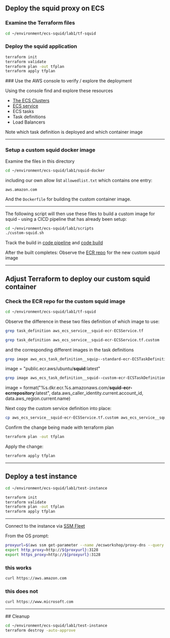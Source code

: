 ## Deploy the squid proxy on ECS


### Examine the Terraform files

```bash
cd ~/environment/ecs-squid/lab1/tf-squid
```

### Deploy the squid application

```bash
terraform init
terraform validate
terraform plan -out tfplan
terraform apply tfplan
```

### Use the AWS console to verify / explore the deployment

Using the console find and explore these resources

* [The ECS Clusters](https://eu-west-1.console.aws.amazon.com/ecs/v2/clusters)
* [ECS service](https://eu-west-1.console.aws.amazon.com/ecs/v2/clusters/squid-ecr-ECSCluster/services?region=eu-west-1)
* ECS tasks
* Task definitions
* Load Balancers

Note which task definition is deployed and which container image 

-------

### Setup a custom squid docker image


Examine the files in this directory

```bash
cd ~/environment/ecs-squid/lab1/squid-docker
```

including our own allow list `allowedlist.txt` which contains one entry:

```
aws.amazon.com
```

And the `Dockerfile` for building the custom container image.


----


The following script will then use these files to build a custom image for squid - using a CICD pipeline that has already been setup:


```bash
cd ~/environment/ecs-squid/lab1/scripts
./custom-squid.sh
```

Track the build in [code pipeline](https://eu-west-1.console.aws.amazon.com/codesuite/codepipeline/pipelines?region=eu-west-1) and 
[code build](https://eu-west-1.console.aws.amazon.com/codesuite/codebuild/projects?region=eu-west-1)

After the built completes:
Observe the [ECR repo](https://eu-west-1.console.aws.amazon.com/ecr/repositories?region=eu-west-1) for the new custom squid image


-------

## Adjust Terraform to deploy our custom squid container

### Check the ECR repo for the custom squid image

```bash
cd ~/environment/ecs-squid/lab1/tf-squid
```

Observe the difference in these two files definition of which image to use:

```bash
grep task_definition aws_ecs_service__squid-ecr-ECSService.tf
```

```bash
grep task_definition aws_ecs_service__squid-ecr-ECSService.tf.custom
```

and the corresponding different images in the task definitions

```bash
grep image aws_ecs_task_definition__squip--standard-ecr-ECSTaskDefinition.tf
```

image = "public.ecr.aws/ubuntu/**squid**:latest"

```bash
grep image aws_ecs_task_definition__squid--custom-ecr-ECSTaskDefinition.tf
```

image = format("%s.dkr.ecr.%s.amazonaws.com/**squid-ecr-ecrrepository**:latest", data.aws_caller_identity.current.account_id, data.aws_region.current.name)


Next copy the custom service definition into place:

```bash 
cp aws_ecs_service__squid-ecr-ECSService.tf.custom aws_ecs_service__squid-ecr-ECSService.tf
```

Confirm the change being made with terraform plan

```bash
terraform plan -out tfplan
```

Apply the change:

```bash
terraform apply tfplan
```

-------


## Deploy a test instance


```bash
cd ~/environment/ecs-squid/lab1/test-instance
```

```bash
terraform init
terraform validate
terraform plan -out tfplan
terraform apply tfplan
```

----------


Connect to the instance via [SSM Fleet](https://eu-west-1.console.aws.amazon.com/systems-manager/managed-instances?region=eu-west-1)

From the OS prompt:

```bash
proxyurl=$(aws ssm get-parameter --name /ecsworkshop/proxy-dns --query Parameter.Value --output text)
export http_proxy=http://${proxyurl}:3128
export https_proxy=http://${proxyurl}:3128
```


### this works

```bash
curl https://aws.amazon.com
```

### this does not

```bash
curl https://www.microsoft.com
```

-------


## Cleanup


```bash
cd ~/environment/ecs-squid/lab1/test-instance
terraform destroy -auto-approve
```









